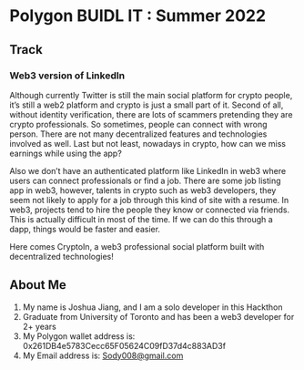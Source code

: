 # Polygon BUIDL IT : Summer 2022

## Track

### Web3 version of LinkedIn

Although currently Twitter is still the main social platform for crypto people, it’s still a web2 platform and crypto is just a small part of it. Second of all, without identity verification, there are lots of scammers pretending they are crypto professionals. So sometimes, people can connect with wrong person. There are not many decentralized features and technologies involved as well. Last but not least, nowadays in crypto, how can we miss earnings while using the app?

Also we don’t have an authenticated platform like LinkedIn in web3 where users can connect professionals or find a job. There are some job listing app in web3, however, talents in crypto such as web3 developers, they seem not likely to apply for a job through this kind of site with a resume. In web3, projects tend to hire the people they know or connected via friends. This is actually difficult in most of the time. If we can do this through a dapp, things would be faster and easier.

Here comes CryptoIn, a web3 professional social platform built with decentralized technologies! 


## About Me
 
 1. My name is Joshua Jiang, and I am a solo developer in this Hackthon
 2. Graduate from University of Toronto and has been a web3 developer for 2+ years
 3. My Polygon wallet address is: 0x261DB4e5783Cecc65F05624C09fD37d4c883AD3f
 4. My Email address is: Sody008@gmail.com
